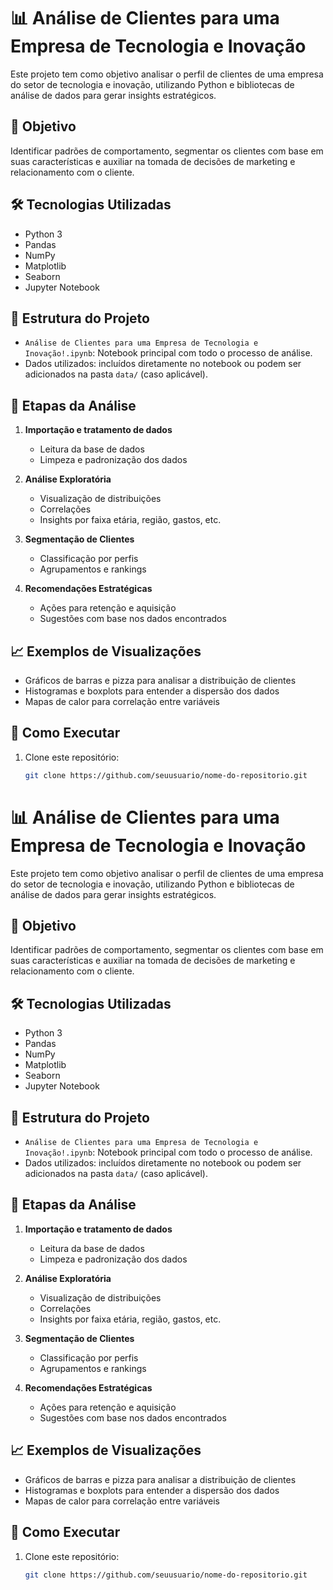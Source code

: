 # 📊 Análise de Clientes para uma Empresa de Tecnologia e Inovação

Este projeto tem como objetivo analisar o perfil de clientes de uma empresa do setor de tecnologia e inovação, utilizando Python e bibliotecas de análise de dados para gerar insights estratégicos.

## 🧠 Objetivo

Identificar padrões de comportamento, segmentar os clientes com base em suas características e auxiliar na tomada de decisões de marketing e relacionamento com o cliente.

## 🛠️ Tecnologias Utilizadas

- Python 3
- Pandas
- NumPy
- Matplotlib
- Seaborn
- Jupyter Notebook

## 📁 Estrutura do Projeto

- `Análise de Clientes para uma Empresa de Tecnologia e Inovação!.ipynb`: Notebook principal com todo o processo de análise.
- Dados utilizados: incluídos diretamente no notebook ou podem ser adicionados na pasta `data/` (caso aplicável).

## 📌 Etapas da Análise

1. **Importação e tratamento de dados**  
   - Leitura da base de dados
   - Limpeza e padronização dos dados

2. **Análise Exploratória**  
   - Visualização de distribuições
   - Correlações
   - Insights por faixa etária, região, gastos, etc.

3. **Segmentação de Clientes**  
   - Classificação por perfis
   - Agrupamentos e rankings

4. **Recomendações Estratégicas**  
   - Ações para retenção e aquisição
   - Sugestões com base nos dados encontrados

## 📈 Exemplos de Visualizações

- Gráficos de barras e pizza para analisar a distribuição de clientes
- Histogramas e boxplots para entender a dispersão dos dados
- Mapas de calor para correlação entre variáveis

## 🚀 Como Executar

1. Clone este repositório:
   ```bash
   git clone https://github.com/seuusuario/nome-do-repositorio.git
# 📊 Análise de Clientes para uma Empresa de Tecnologia e Inovação

Este projeto tem como objetivo analisar o perfil de clientes de uma empresa do setor de tecnologia e inovação, utilizando Python e bibliotecas de análise de dados para gerar insights estratégicos.

## 🧠 Objetivo

Identificar padrões de comportamento, segmentar os clientes com base em suas características e auxiliar na tomada de decisões de marketing e relacionamento com o cliente.

## 🛠️ Tecnologias Utilizadas

- Python 3
- Pandas
- NumPy
- Matplotlib
- Seaborn
- Jupyter Notebook

## 📁 Estrutura do Projeto

- `Análise de Clientes para uma Empresa de Tecnologia e Inovação!.ipynb`: Notebook principal com todo o processo de análise.
- Dados utilizados: incluídos diretamente no notebook ou podem ser adicionados na pasta `data/` (caso aplicável).

## 📌 Etapas da Análise

1. **Importação e tratamento de dados**  
   - Leitura da base de dados
   - Limpeza e padronização dos dados

2. **Análise Exploratória**  
   - Visualização de distribuições
   - Correlações
   - Insights por faixa etária, região, gastos, etc.

3. **Segmentação de Clientes**  
   - Classificação por perfis
   - Agrupamentos e rankings

4. **Recomendações Estratégicas**  
   - Ações para retenção e aquisição
   - Sugestões com base nos dados encontrados

## 📈 Exemplos de Visualizações

- Gráficos de barras e pizza para analisar a distribuição de clientes
- Histogramas e boxplots para entender a dispersão dos dados
- Mapas de calor para correlação entre variáveis

## 🚀 Como Executar

1. Clone este repositório:
   ```bash
   git clone https://github.com/seuusuario/nome-do-repositorio.git
